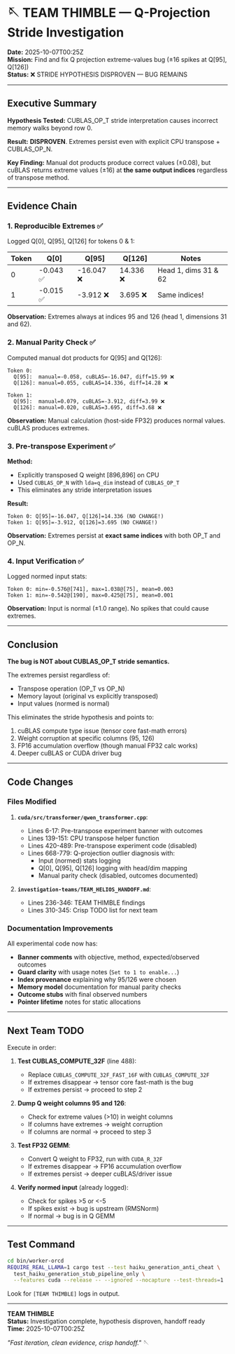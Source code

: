 # 🪡 TEAM THIMBLE — Q-Projection Stride Investigation

**Date:** 2025-10-07T00:25Z  
**Mission:** Find and fix Q projection extreme-values bug (±16 spikes at Q[95], Q[126])  
**Status:** ❌ STRIDE HYPOTHESIS DISPROVEN — BUG REMAINS

---

## Executive Summary

**Hypothesis Tested:** CUBLAS_OP_T stride interpretation causes incorrect memory walks beyond row 0.

**Result:** **DISPROVEN**. Extremes persist even with explicit CPU transpose + CUBLAS_OP_N.

**Key Finding:** Manual dot products produce correct values (±0.08), but cuBLAS returns extreme values (±16) at **the same output indices** regardless of transpose method.

---

## Evidence Chain

### 1. Reproducible Extremes ✅

Logged Q[0], Q[95], Q[126] for tokens 0 & 1:

| Token | Q[0] | Q[95] | Q[126] | Notes |
|-------|------|-------|--------|-------|
| 0 | -0.043 ✅ | -16.047 ❌ | 14.336 ❌ | Head 1, dims 31 & 62 |
| 1 | -0.015 ✅ | -3.912 ❌ | 3.695 ❌ | Same indices! |

**Observation:** Extremes always at indices 95 and 126 (head 1, dimensions 31 and 62).

### 2. Manual Parity Check ✅

Computed manual dot products for Q[95] and Q[126]:

```
Token 0:
  Q[95]:  manual=-0.058, cuBLAS=-16.047, diff=15.99 ❌
  Q[126]: manual=0.055, cuBLAS=14.336, diff=14.28 ❌

Token 1:
  Q[95]:  manual=0.079, cuBLAS=-3.912, diff=3.99 ❌
  Q[126]: manual=0.020, cuBLAS=3.695, diff=3.68 ❌
```

**Observation:** Manual calculation (host-side FP32) produces normal values. cuBLAS produces extremes.

### 3. Pre-transpose Experiment ✅

**Method:**
- Explicitly transposed Q weight [896,896] on CPU
- Used `CUBLAS_OP_N` with `lda=q_dim` instead of `CUBLAS_OP_T`
- This eliminates any stride interpretation issues

**Result:**
```
Token 0: Q[95]=-16.047, Q[126]=14.336 (NO CHANGE!)
Token 1: Q[95]=-3.912, Q[126]=3.695 (NO CHANGE!)
```

**Observation:** Extremes persist at **exact same indices** with both OP_T and OP_N.

### 4. Input Verification ✅

Logged normed input stats:
```
Token 0: min=-0.576@[741], max=1.038@[75], mean=0.003
Token 1: min=-0.542@[190], max=0.425@[75], mean=0.001
```

**Observation:** Input is normal (±1.0 range). No spikes that could cause extremes.

---

## Conclusion

**The bug is NOT about CUBLAS_OP_T stride semantics.**

The extremes persist regardless of:
- Transpose operation (OP_T vs OP_N)
- Memory layout (original vs explicitly transposed)
- Input values (normed is normal)

This eliminates the stride hypothesis and points to:
1. cuBLAS compute type issue (tensor core fast-math errors)
2. Weight corruption at specific columns (95, 126)
3. FP16 accumulation overflow (though manual FP32 calc works)
4. Deeper cuBLAS or CUDA driver bug

---

## Code Changes

### Files Modified

1. **`cuda/src/transformer/qwen_transformer.cpp`**:
   - Lines 6-17: Pre-transpose experiment banner with outcomes
   - Lines 139-151: CPU transpose helper function
   - Lines 420-489: Pre-transpose experiment code (disabled)
   - Lines 668-779: Q-projection outlier diagnosis with:
     - Input (normed) stats logging
     - Q[0], Q[95], Q[126] logging with head/dim mapping
     - Manual parity check (disabled, outcomes documented)

2. **`investigation-teams/TEAM_HELIOS_HANDOFF.md`**:
   - Lines 236-346: TEAM THIMBLE findings
   - Lines 310-345: Crisp TODO list for next team

### Documentation Improvements

All experimental code now has:
- **Banner comments** with objective, method, expected/observed outcomes
- **Guard clarity** with usage notes (`Set to 1 to enable...`)
- **Index provenance** explaining why 95/126 were chosen
- **Memory model** documentation for manual parity checks
- **Outcome stubs** with final observed numbers
- **Pointer lifetime** notes for static allocations

---

## Next Team TODO

Execute in order:

1. **Test CUBLAS_COMPUTE_32F** (line 488):
   - Replace `CUBLAS_COMPUTE_32F_FAST_16F` with `CUBLAS_COMPUTE_32F`
   - If extremes disappear → tensor core fast-math is the bug
   - If extremes persist → proceed to step 2

2. **Dump Q weight columns 95 and 126**:
   - Check for extreme values (>10) in weight columns
   - If columns have extremes → weight corruption
   - If columns are normal → proceed to step 3

3. **Test FP32 GEMM**:
   - Convert Q weight to FP32, run with `CUDA_R_32F`
   - If extremes disappear → FP16 accumulation overflow
   - If extremes persist → deeper cuBLAS/driver issue

4. **Verify normed input** (already logged):
   - Check for spikes >5 or <-5
   - If spikes exist → bug is upstream (RMSNorm)
   - If normal → bug is in Q GEMM

---

## Test Command

```bash
cd bin/worker-orcd
REQUIRE_REAL_LLAMA=1 cargo test --test haiku_generation_anti_cheat \
  test_haiku_generation_stub_pipeline_only \
  --features cuda --release -- --ignored --nocapture --test-threads=1
```

Look for `[TEAM THIMBLE]` logs in output.

---

**TEAM THIMBLE**  
**Status:** Investigation complete, hypothesis disproven, handoff ready  
**Time:** 2025-10-07T00:25Z

*"Fast iteration, clean evidence, crisp handoff."* 🪡

